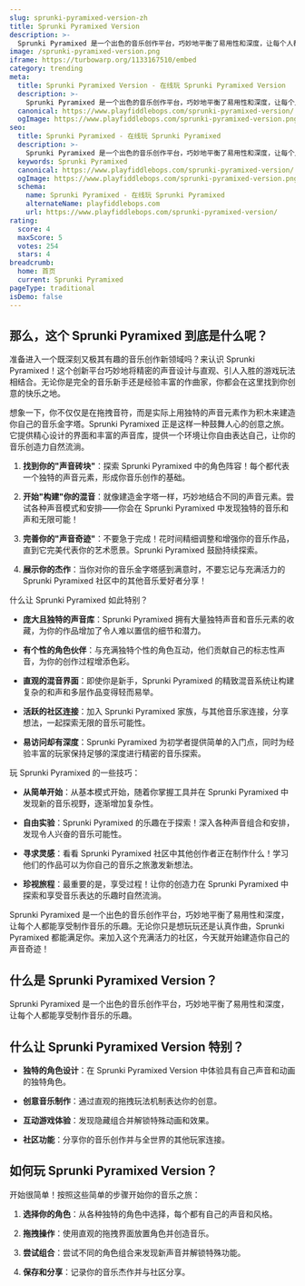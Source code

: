 ```yaml
---
slug: sprunki-pyramixed-version-zh
title: Sprunki Pyramixed Version
description: >-
  Sprunki Pyramixed 是一个出色的音乐创作平台，巧妙地平衡了易用性和深度，让每个人都能享受制作音乐的乐趣。
image: /sprunki-pyramixed-version.png
iframe: https://turbowarp.org/1133167510/embed
category: trending
meta:
  title: Sprunki Pyramixed Version - 在线玩 Sprunki Pyramixed Version
  description: >-
    Sprunki Pyramixed 是一个出色的音乐创作平台，巧妙地平衡了易用性和深度，让每个人都能享受制作音乐的乐趣。
  canonical: https://www.playfiddlebops.com/sprunki-pyramixed-version/
  ogImage: https://www.playfiddlebops.com/sprunki-pyramixed-version.png
seo:
  title: Sprunki Pyramixed - 在线玩 Sprunki Pyramixed
  description: >-
    Sprunki Pyramixed 是一个出色的音乐创作平台，巧妙地平衡了易用性和深度，让每个人都能享受制作音乐的乐趣。
  keywords: Sprunki Pyramixed
  canonical: https://www.playfiddlebops.com/sprunki-pyramixed-version/
  ogImage: https://www.playfiddlebops.com/sprunki-pyramixed-version.png
  schema:
    name: Sprunki Pyramixed - 在线玩 Sprunki Pyramixed
    alternateName: playfiddlebops.com
    url: https://www.playfiddlebops.com/sprunki-pyramixed-version/
rating:
  score: 4
  maxScore: 5
  votes: 254
  stars: 4
breadcrumb:
  home: 首页
  current: Sprunki Pyramixed
pageType: traditional
isDemo: false
---
```


## 那么，这个 Sprunki Pyramixed 到底是什么呢？

准备进入一个既深刻又极其有趣的音乐创作新领域吗？来认识 Sprunki Pyramixed！这个创新平台巧妙地将精密的声音设计与直观、引人入胜的游戏玩法相结合。无论你是完全的音乐新手还是经验丰富的作曲家，你都会在这里找到你创意的快乐之地。

想象一下，你不仅仅是在拖拽音符，而是实际上用独特的声音元素作为积木来建造你自己的音乐金字塔。Sprunki Pyramixed 正是这样一种鼓舞人心的创意之旅。它提供精心设计的界面和丰富的声音库，提供一个环境让你自由表达自己，让你的音乐创造力自然流淌。

1. **找到你的"声音砖块"**：探索 Sprunki Pyramixed 中的角色阵容！每个都代表一个独特的声音元素，形成你音乐创作的基础。

1. **开始"构建"你的混音**：就像建造金字塔一样，巧妙地结合不同的声音元素。尝试各种声音模式和安排——你会在 Sprunki Pyramixed 中发现独特的音乐和声和无限可能！

1. **完善你的"声音奇迹"**：不要急于完成！花时间精细调整和增强你的音乐作品，直到它完美代表你的艺术愿景。Sprunki Pyramixed 鼓励持续探索。

1. **展示你的杰作**：当你对你的音乐金字塔感到满意时，不要忘记与充满活力的 Sprunki Pyramixed 社区中的其他音乐爱好者分享！

什么让 Sprunki Pyramixed 如此特别？

- **庞大且独特的声音库**：Sprunki Pyramixed 拥有大量独特声音和音乐元素的收藏，为你的作品增加了令人难以置信的细节和潜力。

- **有个性的角色伙伴**：与充满独特个性的角色互动，他们贡献自己的标志性声音，为你的创作过程增添色彩。

- **直观的混音界面**：即使你是新手，Sprunki Pyramixed 的精致混音系统让构建复杂的和声和多层作品变得轻而易举。

- **活跃的社区连接**：加入 Sprunki Pyramixed 家族，与其他音乐家连接，分享想法，一起探索无限的音乐可能性。

- **易访问却有深度**：Sprunki Pyramixed 为初学者提供简单的入门点，同时为经验丰富的玩家保持足够的深度进行精密的音乐探索。

玩 Sprunki Pyramixed 的一些技巧：

- **从简单开始**：从基本模式开始，随着你掌握工具并在 Sprunki Pyramixed 中发现新的音乐视野，逐渐增加复杂性。

- **自由实验**：Sprunki Pyramixed 的乐趣在于探索！深入各种声音组合和安排，发现令人兴奋的音乐可能性。

- **寻求灵感**：看看 Sprunki Pyramixed 社区中其他创作者正在制作什么！学习他们的作品可以为你自己的音乐之旅激发新想法。

- **珍视旅程**：最重要的是，享受过程！让你的创造力在 Sprunki Pyramixed 中探索和享受音乐表达的乐趣时自然流淌。

Sprunki Pyramixed 是一个出色的音乐创作平台，巧妙地平衡了易用性和深度，让每个人都能享受制作音乐的乐趣。无论你只是想玩玩还是认真作曲，Sprunki Pyramixed 都能满足你。来加入这个充满活力的社区，今天就开始建造你自己的声音奇迹！

## 什么是 Sprunki Pyramixed Version？

Sprunki Pyramixed 是一个出色的音乐创作平台，巧妙地平衡了易用性和深度，让每个人都能享受制作音乐的乐趣。

## 什么让 Sprunki Pyramixed Version 特别？

- **独特的角色设计**：在 Sprunki Pyramixed Version 中体验具有自己声音和动画的独特角色。

- **创意音乐制作**：通过直观的拖拽玩法机制表达你的创意。

- **互动游戏体验**：发现隐藏组合并解锁特殊动画和效果。

- **社区功能**：分享你的音乐创作并与全世界的其他玩家连接。

## 如何玩 Sprunki Pyramixed Version？

开始很简单！按照这些简单的步骤开始你的音乐之旅：

1. **选择你的角色**：从各种独特的角色中选择，每个都有自己的声音和风格。

1. **拖拽操作**：使用直观的拖拽界面放置角色并创造音乐。

1. **尝试组合**：尝试不同的角色组合来发现新声音并解锁特殊功能。

1. **保存和分享**：记录你的音乐杰作并与社区分享。